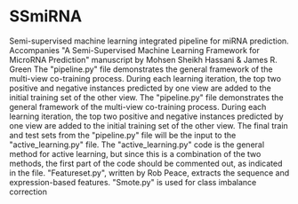# SSmiRNA
Semi-supervised machine learning integrated pipeline for miRNA prediction. Accompanies "A Semi-Supervised Machine Learning Framework 
for MicroRNA Prediction" manuscript by Mohsen Sheikh Hassani &amp; James R. Green
The "pipeline.py" file demonstrates the general framework of the multi-view co-training process. During each learning iteration, the top two positive and negative instances predicted by one view are added to the initial training set of the other view. 
The "pipeline.py" file demonstrates the general framework of the multi-view co-training process. During each learning iteration, the top two positive and negative instances predicted by one view are added to the initial training set of the other view. The final train and test sets from the "pipeline.py" file will be the input to the "active_learning.py" file. The "active_learning.py" code is the general method for active learning, but since this is a combination of the two methods, the first part of the code should be commented out, as indicated in the file.
"Featureset.py", written by Rob Peace, extracts the sequence and expression-based features. 
"Smote.py" is used for class imbalance correction
